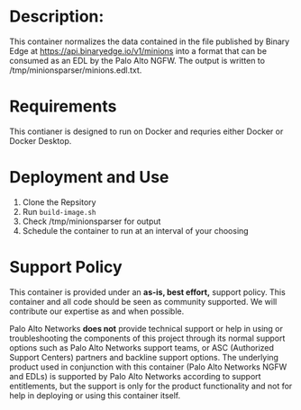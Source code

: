 # Description: 
This container normalizes the data contained in the file published by Binary Edge at https://api.binaryedge.io/v1/minions into a format that can be consumed as an EDL by the Palo Alto NGFW.  The output is written to /tmp/minionsparser/minions.edl.txt.

# Requirements
This contianer is designed to run on Docker and requries either Docker or Docker Desktop.  

# Deployment and Use
1. Clone the Repsitory
2. Run `build-image.sh`
3. Check /tmp/minionsparser for output
4. Schedule the container to run at an interval of your choosing

# Support Policy

This container is provided under an **as-is, best effort,** support policy. This container and all code should be seen as community supported.  We will contribute our expertise as and when possible. 

Palo Alto Networks **does not** provide technical support or help in using or troubleshooting the components of this project through its normal support options such as Palo Alto Networks support teams, or ASC (Authorized Support Centers) partners and backline support options. The underlying product used in conjunction with this container (Palo Alto Networks NGFW and EDLs) is supported by Palo Alto Networks according to support entitlements, but the support is only for the product functionality and not for help in deploying or using this container itself. 
